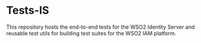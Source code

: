 # Tests-IS

This repository hosts the end-to-end tests for the WSO2 Identity Server and reusable test utils for building test suites for the WSO2 IAM platform.

